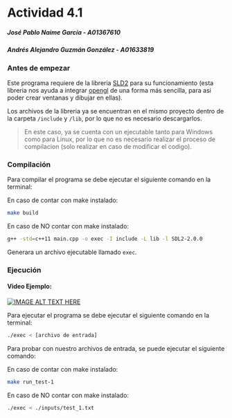 # Actividad 4.1
##### José Pablo Naime García - A01367610
##### Andrés Alejandro Guzmán González - A01633819
### Antes de empezar
Este programa requiere de la libreria [SLD2](https://www.libsdl.org/) para su funcionamiento (esta libreria nos 
ayuda a integrar [opengl](https://www.opengl.org/) de una 
forma más sencilla, para asi poder crear ventanas y dibujar en ellas).

Los archivos de la libreria ya se encuentran en el mismo proyecto dentro de la carpeta ```/include``` y ```/lib```, 
por lo que no es necesario descargarlos.

> En este caso, ya se cuenta con un ejecutable tanto para Windows como para Linux, por lo que no es necesario 
> realizar el proceso de compilacion (solo realizar en caso de modificar el codigo).

### Compilación
Para compilar el programa se debe ejecutar el siguiente comando en la terminal:

En caso de contar con make instalado:
```bash
make build
```
En caso de NO contar con make instalado:
```bash
g++ -std=c++11 main.cpp -o exec -I include -L lib -l SDL2-2.0.0
```

Generara un archivo ejecutable llamado ```exec```.

### Ejecución
#### Video Ejemplo:

[![IMAGE ALT TEXT HERE](https://img.youtube.com/vi/ereAnY1khyY/0.jpg)](https://www.youtube.com/watch?v=ereAnY1khyY)


Para ejecutar el programa se debe ejecutar el siguiente comando en la terminal:
```bash
./exec < [archivo de entrada]
```

Para probar con nuestro archivos de entrada, se puede ejecutar el siguiente comando:

En caso de contar con make instalado:
```bash
make run_test-1
```
En caso de NO contar con make instalado:
```bash
./exec < ./inputs/test_1.txt
```



